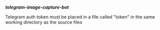 ***telegram-image-capture-bot***

Telegram auth token must be placed in a file called "token" in the same working directory as the source files
